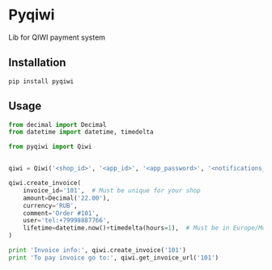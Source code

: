 # Pyqiwi
Lib for QIWI payment system


Installation
------------

    pip install pyqiwi


Usage
------------

```python
from decimal import Decimal
from datetime import datetime, timedelta

from pyqiwi import Qiwi


qiwi = Qiwi('<shop_id>', '<app_id>', '<app_password>', '<notifications_password>')

qiwi.create_invoice(
    invoice_id='101',  # Must be unique for your shop
    amount=Decimal('22.00'),
    currency='RUB',
    comment='Order #101', 
    user='tel:+79998887766',
    lifetime=datetime.now()+timedelta(hours=1),  # Must be in Europe/Moscow timezone
)

print 'Invoice info:', qiwi.create_invoice('101')
print 'To pay invoice go to:', qiwi.get_invoice_url('101')
